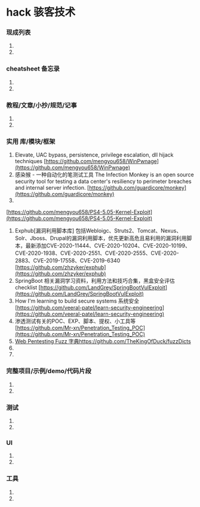# hack 骇客技术

### 现成列表

1.
1.

### cheatsheet 备忘录

1.
1.

### 教程/文章/小抄/规范/记事

1.
1.

### 实用 库/模块/框架

1. Elevate, UAC bypass, persistence, privilege escalation, dll hijack techniques
   [https://github.com/mengyou658/WinPwnage](https://github.com/mengyou658/WinPwnage)
1. 感染猴 - 一种自动化的笔测试工具 The Infection Monkey is an open source security tool for testing a data center's resiliency to
   perimeter breaches and internal server infection.
   [https://github.com/guardicore/monkey](https://github.com/guardicore/monkey)
1.

[https://github.com/mengyou658/PS4-5.05-Kernel-Exploit](https://github.com/mengyou658/PS4-5.05-Kernel-Exploit)

1. Exphub[漏洞利用脚本库]
   包括Webloigc、Struts2、Tomcat、Nexus、Solr、Jboss、Drupal的漏洞利用脚本，优先更新高危且易利用的漏洞利用脚本，最新添加CVE-2020-11444、CVE-2020-10204、CVE-2020-10199、CVE-2020-1938、CVE-2020-2551、CVE-2020-2555、CVE-2020-2883、CVE-2019-17558、CVE-2019-6340
   [https://github.com/zhzyker/exphub](https://github.com/zhzyker/exphub)
1. SpringBoot 相关漏洞学习资料，利用方法和技巧合集，黑盒安全评估 checklist
   [https://github.com/LandGrey/SpringBootVulExploit](https://github.com/LandGrey/SpringBootVulExploit)
1. How I'm learning to build secure systems 系统安全
   [https://github.com/veeral-patel/learn-security-engineering](https://github.com/veeral-patel/learn-security-engineering)
1. 渗透测试有关的POC、EXP、脚本、提权、小工具等
   [https://github.com/Mr-xn/Penetration_Testing_POC](https://github.com/Mr-xn/Penetration_Testing_POC)
1. [Web Pentesting Fuzz 字典https://github.com/TheKingOfDuck/fuzzDicts](https://github.com/TheKingOfDuck/fuzzDicts)
1.
1.

### 完整项目/示例/demo/代码片段

1.
1.

### 测试

1.
1.

### UI

1.
1.

### 工具

1.
1. 
